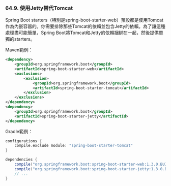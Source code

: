 ### 64.9. 使用Jetty替代Tomcat

Spring Boot starters（特別是spring-boot-starter-web）預設都是使用Tomcat作為內嵌容器的。你需要排除那些Tomcat的依賴並包含Jetty的依賴。為了讓這種處理盡可能簡單，Spring Boot將Tomcat和Jetty的依賴捆綁在一起，然後提供單獨的starters。

Maven範例：
```xml
<dependency>
    <groupId>org.springframework.boot</groupId>
    <artifactId>spring-boot-starter-web</artifactId>
    <exclusions>
        <exclusion>
            <groupId>org.springframework.boot</groupId>
            <artifactId>spring-boot-starter-tomcat</artifactId>
        </exclusion>
    </exclusions>
</dependency>
<dependency>
    <groupId>org.springframework.boot</groupId>
    <artifactId>spring-boot-starter-jetty</artifactId>
</dependency>
```
Gradle範例：
```gradle
configurations {
    compile.exclude module: "spring-boot-starter-tomcat"
}

dependencies {
    compile("org.springframework.boot:spring-boot-starter-web:1.3.0.BUILD-SNAPSHOT")
    compile("org.springframework.boot:spring-boot-starter-jetty:1.3.0.BUILD-SNAPSHOT")
    // ...
}
```
